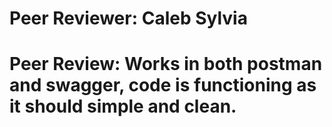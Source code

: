 # Peer Reviewer: Caleb Sylvia
# Peer Review: Works in both postman and swagger, code is functioning as it should simple and clean.
